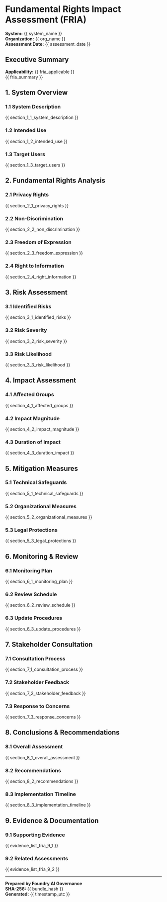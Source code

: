 # Fundamental Rights Impact Assessment (FRIA)

**System:** {{ system_name }}  
**Organization:** {{ org_name }}  
**Assessment Date:** {{ assessment_date }}

## Executive Summary

**Applicability:** {{ fria_applicable }}  
{{ fria_summary }}

## 1. System Overview

### 1.1 System Description
{{ section_1_1_system_description }}

### 1.2 Intended Use
{{ section_1_2_intended_use }}

### 1.3 Target Users
{{ section_1_3_target_users }}

## 2. Fundamental Rights Analysis

### 2.1 Privacy Rights
{{ section_2_1_privacy_rights }}

### 2.2 Non-Discrimination
{{ section_2_2_non_discrimination }}

### 2.3 Freedom of Expression
{{ section_2_3_freedom_expression }}

### 2.4 Right to Information
{{ section_2_4_right_information }}

## 3. Risk Assessment

### 3.1 Identified Risks
{{ section_3_1_identified_risks }}

### 3.2 Risk Severity
{{ section_3_2_risk_severity }}

### 3.3 Risk Likelihood
{{ section_3_3_risk_likelihood }}

## 4. Impact Assessment

### 4.1 Affected Groups
{{ section_4_1_affected_groups }}

### 4.2 Impact Magnitude
{{ section_4_2_impact_magnitude }}

### 4.3 Duration of Impact
{{ section_4_3_duration_impact }}

## 5. Mitigation Measures

### 5.1 Technical Safeguards
{{ section_5_1_technical_safeguards }}

### 5.2 Organizational Measures
{{ section_5_2_organizational_measures }}

### 5.3 Legal Protections
{{ section_5_3_legal_protections }}

## 6. Monitoring & Review

### 6.1 Monitoring Plan
{{ section_6_1_monitoring_plan }}

### 6.2 Review Schedule
{{ section_6_2_review_schedule }}

### 6.3 Update Procedures
{{ section_6_3_update_procedures }}

## 7. Stakeholder Consultation

### 7.1 Consultation Process
{{ section_7_1_consultation_process }}

### 7.2 Stakeholder Feedback
{{ section_7_2_stakeholder_feedback }}

### 7.3 Response to Concerns
{{ section_7_3_response_concerns }}

## 8. Conclusions & Recommendations

### 8.1 Overall Assessment
{{ section_8_1_overall_assessment }}

### 8.2 Recommendations
{{ section_8_2_recommendations }}

### 8.3 Implementation Timeline
{{ section_8_3_implementation_timeline }}

## 9. Evidence & Documentation

### 9.1 Supporting Evidence
{{ evidence_list_fria_9_1 }}

### 9.2 Related Assessments
{{ evidence_list_fria_9_2 }}

---

**Prepared by Foundry AI Governance**  
**SHA-256:** {{ bundle_hash }}  
**Generated:** {{ timestamp_utc }}
